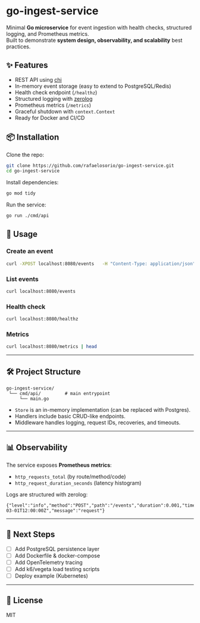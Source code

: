 
# go-ingest-service

Minimal **Go microservice** for event ingestion with health checks, structured logging, and Prometheus metrics.  
Built to demonstrate **system design, observability, and scalability** best practices.


## ✨ Features
- REST API using [chi](https://github.com/go-chi/chi)
- In-memory event storage (easy to extend to PostgreSQL/Redis)
- Health check endpoint (`/healthz`)
- Structured logging with [zerolog](https://github.com/rs/zerolog)
- Prometheus metrics (`/metrics`)
- Graceful shutdown with `context.Context`
- Ready for Docker and CI/CD

## 📦 Installation

Clone the repo:

```bash
git clone https://github.com/rafaelosorio/go-ingest-service.git
cd go-ingest-service
```

Install dependencies:

```bash
go mod tidy
```

Run the service:

```bash
go run ./cmd/api
```

## 🚀 Usage

### Create an event
```bash
curl -XPOST localhost:8080/events   -H "Content-Type: application/json"   -d '{"type":"signup","payload":"{\"user_id\":123}"}'
```

### List events
```bash
curl localhost:8080/events
```

### Health check
```bash
curl localhost:8080/healthz
```

### Metrics
```bash
curl localhost:8080/metrics | head
```

---

## 🛠 Project Structure

```
go-ingest-service/
 └── cmd/api/         # main entrypoint
     └── main.go
```

- `Store` is an in-memory implementation (can be replaced with Postgres).
- Handlers include basic CRUD-like endpoints.
- Middleware handles logging, request IDs, recoveries, and timeouts.

---

## 📊 Observability

The service exposes **Prometheus metrics**:
- `http_requests_total` (by route/method/code)
- `http_request_duration_seconds` (latency histogram)

Logs are structured with zerolog:
```
{"level":"info","method":"POST","path":"/events","duration":0.001,"time":"2025-03-01T12:00:00Z","message":"request"}
```

---

## 🧪 Next Steps

- [ ] Add PostgreSQL persistence layer  
- [ ] Add Dockerfile & docker-compose  
- [ ] Add OpenTelemetry tracing  
- [ ] Add k6/vegeta load testing scripts  
- [ ] Deploy example (Kubernetes)  

---

## 📜 License
MIT
